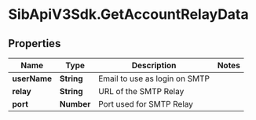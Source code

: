 # SibApiV3Sdk.GetAccountRelayData

## Properties
Name | Type | Description | Notes
------------ | ------------- | ------------- | -------------
**userName** | **String** | Email to use as login on SMTP | 
**relay** | **String** | URL of the SMTP Relay | 
**port** | **Number** | Port used for SMTP Relay | 


